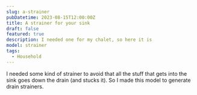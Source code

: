 ```yaml
---
slug: a-strainer
pubDatetime: 2023-08-15T12:00:00Z
title: A strainer for your sink
draft: false
featured: true
description: I needed one for my chalet, so here it is
model: strainer
tags:
  - Household
---
```


I needed some kind of strainer to avoid that all the stuff that gets into the
sink goes down the drain (and stucks it). So I made this model to generate
drain strainers.
